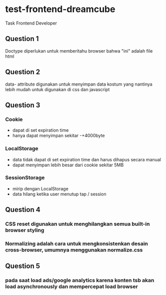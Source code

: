 # test-frontend-dreamcube
Task Frontend Developer

## Question 1

Doctype diperlukan untuk memberitahu browser bahwa "ini" adalah file html

## Question 2

data- attribute digunakan untuk menyimpan data kostum yang nantinya lebih mudah untuk digunakan di css dan javascript

## Question 3

### Cookie

- dapat di set expiration time
- hanya dapat menyimpan sekitar -+4000byte

### LocalStorage

- data tidak dapat di set expiration time dan harus dihapus secara manual
- dapat menyimpan lebih besar dari cookie sekitar 5MB

### SessionStorage

- mirip dengan LocalStorage
- data hilang ketika user menutup tap / session

## Question 4

### CSS reset digunakan untuk menghilangkan semua built-in browser styling

### Normalizing adalah cara untuk mengkonsistenkan desain cross-browser, umumnya menggunakan normalize.css

## Question 5

### pada saat load ads/google analytics karena konten tsb akan load asynchronously dan mempercepat load browser